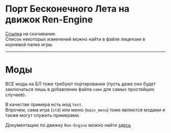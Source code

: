 # Порт Бесконечного Лета на движок Ren-Engine

[Ссылка](https://github.com/TrueCat17/es_vn-upd-sys/archive/master.zip)
на скачивание.  
Список некоторых изменений можно найти в файле лицензии в корневой папке игры.

***

# Моды

ВСЕ моды на БЛ тоже требуют портирования
(пусть даже оно будет заключаться лишь в добавлении файла `name` для самых простейших случаев).  

В качестве примера есть мод `test`.  
Впрочем, сама игра (`std`) или меню (`main_menu`) тоже являются модами и также могут служить примерами.

Документацию по движку `Ren-Engine` можно найти
[здесь](https://github.com/TrueCat17/Ren-Engine/wiki)
